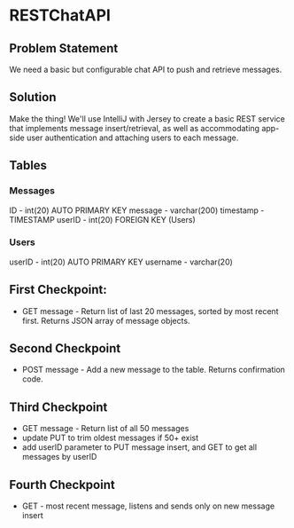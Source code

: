 # RESTChatAPI

## Problem Statement
We need a basic but configurable chat API to push and retrieve messages.

## Solution
Make the thing! We'll use IntelliJ with Jersey to create a basic REST service that implements message insert/retrieval, as well as accommodating app-side user authentication and attaching users to each message.

## Tables

### Messages
ID - int(20) AUTO PRIMARY KEY
message - varchar(200)
timestamp - TIMESTAMP
userID - int(20) FOREIGN KEY (Users)

### Users
userID - int(20) AUTO PRIMARY KEY
username - varchar(20)

## First Checkpoint: 

* GET message - Return list of last 20 messages, sorted by most recent first.
Returns JSON array of message objects.

## Second Checkpoint

* POST message - Add a new message to the table.
Returns confirmation code.

## Third Checkpoint

* GET message - Return list of all 50 messages
* update PUT to trim oldest messages if 50+ exist
* add userID parameter to PUT message insert, and GET to get all messages by userID

## Fourth Checkpoint

* GET - most recent message, listens and sends only on new message insert
